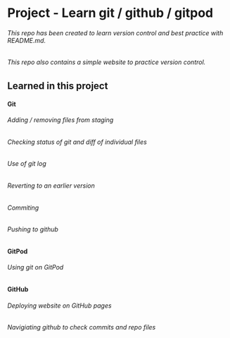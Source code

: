 # Project - Learn git / github / gitpod
###### This repo has been created to learn version control and best practice with README.md.
###### This repo also contains a simple website to practice version control.
## Learned in this project
#### Git
###### Adding / removing files from staging
###### Checking status of git and diff of individual files
###### Use of git log
###### Reverting to an earlier version
###### Commiting
###### Pushing to github
#### GitPod 
###### Using git on GitPod
#### GitHub 
###### Deploying website on GitHub pages
###### Navigiating github to check commits and repo files
